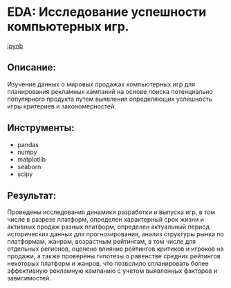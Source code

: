 # EDA: Исследование успешности компьютерных игр.

[ipynb](https://github.com/Lvsnv/Portfolio/blob/main/EDA_games/eda_games.ipynb)

## Описание:

Изучение данных о мировых продажах компьютерных игр для планирования рекламных кампаний на основе поиска потенциально популярного продукта путем выявления определяющих успешность игры критериев и закономерностей.

## Инструменты:
- pandas 
- numpy 
- matplotlib 
- seaborn 
- scipy

## Результат:

Проведены исследования динамики разработки и выпуска игр, в том числе в разрезе платформ, определен характерный срок жизни и активных продаж разных платформ, определен актуальный период исторических данных для прогнозирования, анализ структуры рынка по платформам, жанрам, возрастным рейтингам, в том числе для отдельных регионов, оценено влияние рейтингов критиков и игроков на продажи, а также проверены гипотезы о равенстве средних рейтингов некоторых платформ и жанров, что позволило спланировать более эффективную рекламную кампанию с учетом выявленных факторов и зависимостей.
